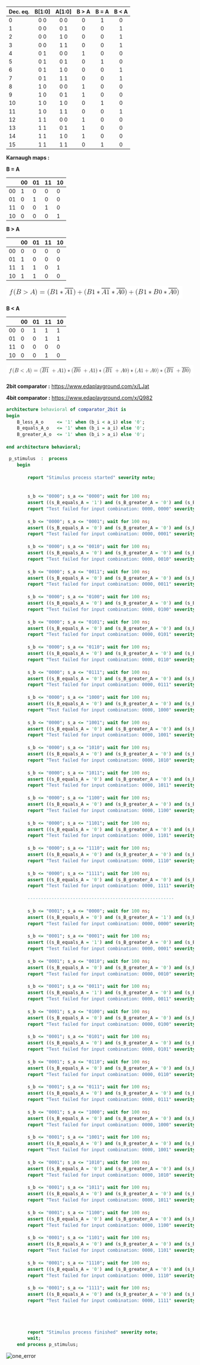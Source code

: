 | **Dec. eq.** | **B[1:0]** | **A[1:0]** | **B > A** | **B = A** | **B < A** |
| :-- | :-: | :-: | :-: | :-: | :-: |
| 0 | 0 0 | 0 0 | 0 | 1 | 0 |
| 1 | 0 0 | 0 1 | 0 | 0 | 1 |
| 2 | 0 0 | 1 0 | 0 | 0 | 1 |
| 3 | 0 0 | 1 1 | 0 | 0 | 1 |
| 4 | 0 1 | 0 0 | 1 | 0 | 0 |
| 5 | 0 1 | 0 1 | 0 | 1 | 0 |
| 6 | 0 1 | 1 0 | 0 | 0 | 1 |
| 7 | 0 1 | 1 1 | 0 | 0 | 1 |
| 8 | 1 0 | 0 0 | 1 | 0 | 0 |
| 9 | 1 0 | 0 1 | 1 | 0 | 0 |
| 10 | 1 0 | 1 0 | 0 | 1 | 0 |
| 11 | 1 0 | 1 1 | 0 | 0 | 1 |
| 12 | 1 1 | 0 0 | 1 | 0 | 0 |
| 13 | 1 1 | 0 1 | 1 | 0 | 0 |
| 14 | 1 1 | 1 0 | 1 | 0 | 0 |
| 15 | 1 1 | 1 1 | 0 | 1 | 0 |



**Karnaugh maps :**

**B = A**

|      | 00   | 01   | 11   | 10   |
| ---- | ---- | ---- | ---- | ---- |
| 00   | 1    | 0    | 0    | 0    |
| 01   | 0    | 1    | 0    | 0    |
| 11   | 0    | 0    | 1    | 0    |
| 10   | 0    | 0    | 0    | 1    |

**B > A**

|      | 00   | 01   | 11   | 10   |
| ---- | ---- | ---- | ---- | ---- |
| 00   | 0    | 0    | 0    | 0    |
| 01   | 1    | 0    | 0    | 0    |
| 11   | 1    | 1    | 0    | 1    |
| 10   | 1    | 1    | 0    | 0    |

![B_greater_A](B_greater_A.png)



**B < A**

|      | 00   | 01   | 11   | 10   |
| ---- | ---- | ---- | ---- | ---- |
| 00   | 0    | 1    | 1    | 1    |
| 01   | 0    | 0    | 1    | 1    |
| 11   | 0    | 0    | 0    | 0    |
| 10   | 0    | 0    | 1    | 0    |

![B_less_A](B_less_A.png)

**2bit comparator :** https://www.edaplayground.com/x/LJat

**4bit comparator :** https://www.edaplayground.com/x/Q982

```vhdl
architecture behavioral of comparator_2bit is
begin
    B_less_A_o     <= '1' when (b_i < a_i) else '0';
    B_equals_A_o   <= '1' when (b_i = a_i) else '0';
    B_greater_A_o  <= '1' when (b_i > a_i) else '0';
    
end architecture behavioral;
```

```vhdl
 p_stimulus  :  process
    begin
    
        report "Stimulus process started" severity note;


        s_b <= "0000"; s_a <= "0000"; wait for 100 ns;
        assert ((s_B_equals_A = '1') and (s_B_greater_A = '0') and (s_B_less_A = '0'))
        report "Test failed for input combination: 0000, 0000" severity error;
        
        s_b <= "0000"; s_a <= "0001"; wait for 100 ns;
        assert ((s_B_equals_A = '0') and (s_B_greater_A = '0') and (s_B_less_A = '1'))
        report "Test failed for input combination: 0000, 0001" severity error;
        
        s_b <= "0000"; s_a <= "0010"; wait for 100 ns;
        assert ((s_B_equals_A = '0') and (s_B_greater_A = '0') and (s_B_less_A = '1'))
        report "Test failed for input combination: 0000, 0010" severity error;
        
        s_b <= "0000"; s_a <= "0011"; wait for 100 ns;
        assert ((s_B_equals_A = '0') and (s_B_greater_A = '0') and (s_B_less_A = '1'))
        report "Test failed for input combination: 0000, 0011" severity error;
        
        s_b <= "0000"; s_a <= "0100"; wait for 100 ns;
        assert ((s_B_equals_A = '0') and (s_B_greater_A = '0') and (s_B_less_A = '1'))
        report "Test failed for input combination: 0000, 0100" severity error;
        
        s_b <= "0000"; s_a <= "0101"; wait for 100 ns;
        assert ((s_B_equals_A = '0') and (s_B_greater_A = '0') and (s_B_less_A = '1'))
        report "Test failed for input combination: 0000, 0101" severity error;
        
        s_b <= "0000"; s_a <= "0110"; wait for 100 ns;
        assert ((s_B_equals_A = '0') and (s_B_greater_A = '0') and (s_B_less_A = '1'))
        report "Test failed for input combination: 0000, 0110" severity error;
        
        s_b <= "0000"; s_a <= "0111"; wait for 100 ns;
        assert ((s_B_equals_A = '0') and (s_B_greater_A = '0') and (s_B_less_A = '1'))
        report "Test failed for input combination: 0000, 0111" severity error;
        
        s_b <= "0000"; s_a <= "1000"; wait for 100 ns;
        assert ((s_B_equals_A = '0') and (s_B_greater_A = '0') and (s_B_less_A = '1'))
        report "Test failed for input combination: 0000, 1000" severity error;
        
        s_b <= "0000"; s_a <= "1001"; wait for 100 ns;
        assert ((s_B_equals_A = '0') and (s_B_greater_A = '0') and (s_B_less_A = '1'))
        report "Test failed for input combination: 0000, 1001" severity error;
        
        s_b <= "0000"; s_a <= "1010"; wait for 100 ns;
        assert ((s_B_equals_A = '0') and (s_B_greater_A = '0') and (s_B_less_A = '1'))
        report "Test failed for input combination: 0000, 1010" severity error;
        
        s_b <= "0000"; s_a <= "1011"; wait for 100 ns;
        assert ((s_B_equals_A = '0') and (s_B_greater_A = '0') and (s_B_less_A = '1'))
        report "Test failed for input combination: 0000, 1011" severity error;
        
        s_b <= "0000"; s_a <= "1100"; wait for 100 ns;
        assert ((s_B_equals_A = '0') and (s_B_greater_A = '0') and (s_B_less_A = '1'))
        report "Test failed for input combination: 0000, 1100" severity error;
        
        s_b <= "0000"; s_a <= "1101"; wait for 100 ns;
        assert ((s_B_equals_A = '0') and (s_B_greater_A = '0') and (s_B_less_A = '1'))
        report "Test failed for input combination: 0000, 1101" severity error;
        
        s_b <= "0000"; s_a <= "1110"; wait for 100 ns;
        assert ((s_B_equals_A = '0') and (s_B_greater_A = '0') and (s_B_less_A = '1'))
        report "Test failed for input combination: 0000, 1110" severity error;
        
        s_b <= "0000"; s_a <= "1111"; wait for 100 ns;
        assert ((s_B_equals_A = '0') and (s_B_greater_A = '0') and (s_B_less_A = '1'))
        report "Test failed for input combination: 0000, 1111" severity error;
        
        -------------------------------------------------------
        
        s_b <= "0001"; s_a <= "0000"; wait for 100 ns;
        assert ((s_B_equals_A = '0') and (s_B_greater_A = '1') and (s_B_less_A = '0'))
        report "Test failed for input combination: 0000, 0000" severity error;
        
        s_b <= "0001"; s_a <= "0001"; wait for 100 ns;
        assert ((s_B_equals_A = '1') and (s_B_greater_A = '0') and (s_B_less_A = '0'))
        report "Test failed for input combination: 0000, 0001" severity error;
        
        s_b <= "0001"; s_a <= "0010"; wait for 100 ns;
        assert ((s_B_equals_A = '0') and (s_B_greater_A = '0') and (s_B_less_A = '1'))
        report "Test failed for input combination: 0000, 0010" severity error;
        
        s_b <= "0001"; s_a <= "0011"; wait for 100 ns;
        assert ((s_B_equals_A = '1') and (s_B_greater_A = '0') and (s_B_less_A = '0'))
        report "Test failed for input combination: 0000, 0011" severity error;
        
        s_b <= "0001"; s_a <= "0100"; wait for 100 ns;
        assert ((s_B_equals_A = '0') and (s_B_greater_A = '0') and (s_B_less_A = '1'))
        report "Test failed for input combination: 0000, 0100" severity error;
        
        s_b <= "0001"; s_a <= "0101"; wait for 100 ns;
        assert ((s_B_equals_A = '0') and (s_B_greater_A = '0') and (s_B_less_A = '1'))
        report "Test failed for input combination: 0000, 0101" severity error;
        
        s_b <= "0001"; s_a <= "0110"; wait for 100 ns;
        assert ((s_B_equals_A = '0') and (s_B_greater_A = '0') and (s_B_less_A = '1'))
        report "Test failed for input combination: 0000, 0110" severity error;
        
        s_b <= "0001"; s_a <= "0111"; wait for 100 ns;
        assert ((s_B_equals_A = '0') and (s_B_greater_A = '0') and (s_B_less_A = '1'))
        report "Test failed for input combination: 0000, 0111" severity error;
        
        s_b <= "0001"; s_a <= "1000"; wait for 100 ns;
        assert ((s_B_equals_A = '0') and (s_B_greater_A = '0') and (s_B_less_A = '1'))
        report "Test failed for input combination: 0000, 1000" severity error;
        
        s_b <= "0001"; s_a <= "1001"; wait for 100 ns;
        assert ((s_B_equals_A = '0') and (s_B_greater_A = '0') and (s_B_less_A = '1'))
        report "Test failed for input combination: 0000, 1001" severity error;
        
        s_b <= "0001"; s_a <= "1010"; wait for 100 ns;
        assert ((s_B_equals_A = '0') and (s_B_greater_A = '0') and (s_B_less_A = '1'))
        report "Test failed for input combination: 0000, 1010" severity error;
        
        s_b <= "0001"; s_a <= "1011"; wait for 100 ns;
        assert ((s_B_equals_A = '0') and (s_B_greater_A = '0') and (s_B_less_A = '1'))
        report "Test failed for input combination: 0000, 1011" severity error;
        
        s_b <= "0001"; s_a <= "1100"; wait for 100 ns;
        assert ((s_B_equals_A = '0') and (s_B_greater_A = '0') and (s_B_less_A = '1'))
        report "Test failed for input combination: 0000, 1100" severity error;
        
        s_b <= "0001"; s_a <= "1101"; wait for 100 ns;
        assert ((s_B_equals_A = '0') and (s_B_greater_A = '0') and (s_B_less_A = '1'))
        report "Test failed for input combination: 0000, 1101" severity error;
        
        s_b <= "0001"; s_a <= "1110"; wait for 100 ns;
        assert ((s_B_equals_A = '0') and (s_B_greater_A = '0') and (s_B_less_A = '1'))
        report "Test failed for input combination: 0000, 1110" severity error;
        
        s_b <= "0001"; s_a <= "1111"; wait for 100 ns;
        assert ((s_B_equals_A = '0') and (s_B_greater_A = '0') and (s_B_less_A = '1'))
        report "Test failed for input combination: 0000, 1111" severity error;
        
        


        report "Stimulus process finished" severity note;
        wait;
    end process p_stimulus;
```

![one_error](Digital-electronics-1/Labs/02-logic/one_error.PNG)
